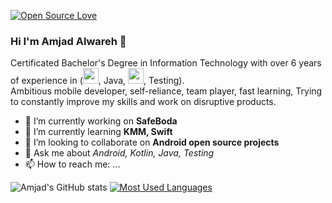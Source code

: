 [![Open Source Love](https://badges.frapsoft.com/os/v2/open-source.svg?v=103)](https://github.com/amjad-alwareh) 
### Hi I'm Amjad Alwareh 👋

Certificated Bachelor's Degree in Information Technology
with over 6 years of experience in (<img src='https://img.shields.io/badge/Android-3DDC84?logo=android&logoColor=white&style=for-the-badge' height='25'/>, Java, <img src='https://img.shields.io/badge/kotlin-%230095D5.svg?&style=for-the-badge&logo=kotlin&logoColor=white' height='25'/>, Testing).  
Ambitious mobile developer, self-reliance, team player, fast learning,
Trying to constantly improve my skills and work on disruptive products.

- 🔭 I’m currently working on **SafeBoda**
- 🌱 I’m currently learning **KMM, Swift**
- 👯 I’m looking to collaborate on **Android open source projects**
- 💬 Ask me about *Android, Kotlin, Java, Testing*
- 📫 How to reach me: ...


![Amjad's GitHub stats](https://github-readme-stats.vercel.app/api?username=amjad-alwareh&show_icons=true&theme=dark)
[![Most Used Languages](https://github-readme-stats.vercel.app/api/top-langs/?username=amjad-alwareh&layout=compact)](https://github.com/anuraghazra/github-readme-stats)
